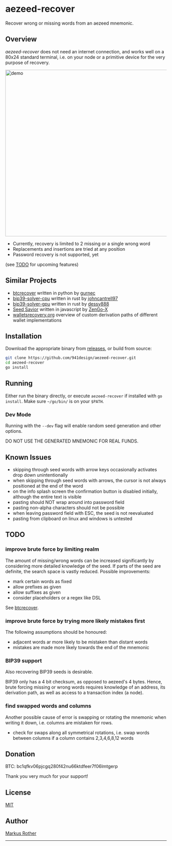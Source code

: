 # aezeed-recover

Recover wrong or missing words from an aezeed mnemonic.

## Overview

_aezeed-recover_ does not need an internet connection, and works well on a
80x24 standard terminal, i.e. on your node or a primitive device for the very
purpose of recovery.

<img alt="demo" src="/doc/demo.gif?raw=true" width="520px"/>

+ Currently, recovery is limited to 2 missing or a single wrong word
+ Replacements and insertions are tried at any position
+ Password recovery is not supported, yet

(see [TODO](#todo) for upcoming features)

## Similar Projects

+ [btcrecover](https://github.com/gurnec/btcrecover/) written in python
  by [gurnec](https://github.com/gurnec)
+ [bip39-solver-cpu](https://github.com/johncantrell97/bip39-solver-cpu) written
  in rust by [johncantrell97](https://github.com/johncantrell97)
+ [bip39-solver-gpu](https://github.com/dessy888/bip39-solver-gpu) written in
  rust by [dessy888](https://github.com/dessy888)
+ [Seed Savior](https://github.com/ZenGo-X/mnemonic-recovery) written in
  javascript by [ZenGo-X](https://github.com/ZenGo-X)
+ [walletsrecovery.org](https://walletsrecovery.org/) overview of
  custom derivation paths of different wallet implementations

## Installation

Download the appropriate binary
from [releases](https://github.com/941design/aezeed-recover/releases), or build
from source:

```sh
git clone https://github.com/941design/aezeed-recover.git
cd aezeed-recover
go install
```

## Running

Either run the binary directly, or execute `aezeed-recover` if installed
with `go install`. Make sure `~/go/bin/` is on your `$PATH`.

### Dev Mode

Running with the `--dev` flag will enable random seed generation and other
options.

DO NOT USE THE GENERATED MNEMONIC FOR REAL FUNDS.

## Known Issues

+ skipping through seed words with arrow keys occasionally activates drop down
  unintentionally
+ when skipping through seed words with arrows, the cursor is not always
  positioned at the end of the word
+ on the info splash screen the confirmation button is disabled initially,
  although the entire text is visible
+ pasting should NOT wrap around into password field
+ pasting non-alpha characters should not be possible
+ when leaving password field with ESC, the seed is not reevaluated
+ pasting from clipboard on linux and windows is untested

## TODO

### improve brute force by limiting realm

The amount of missing/wrong words can be increased significantly by considering
more detailed knowledge of the seed. If parts of the seed are definite, the
search space is vastly reduced. Possible improvements:

+ mark certain words as fixed
+ allow prefixes as given
+ allow suffixes as given
+ consider placeholders or a regex like DSL

See [btcrecover](https://github.com/gurnec/btcrecover/).

### improve brute force by trying more likely mistakes first

The following assumptions should be honoured:

+ adjacent words ar more likely to be mistaken than distant words
+ mistakes are made more likely towards the end of the mnemonic

### BIP39 support

Also recovering BIP39 seeds is desirable.

BIP39 only has a 4 bit checksum, as opposed to aezeed's 4 bytes. Hence, brute
forcing missing or wrong words requires knowledge of an address, its derivation
path, as well as access to a transaction index (a node).

### find swapped words and columns

Another possible cause of error is swapping or rotating the mnemonic when
writing it down, i.e. columns are mistaken for rows.

+ check for swaps along all symmetrical rotations, i.e. swap words between
  columns if a column contains 2,3,4,6,8,12 words

## Donation

BTC: bc1qfkv06pjcgq280f42nu66ktdfeer7f06lmtgerp

Thank you very much for your support!

## License

[MIT](./LICENSE.md)

## Author

[Markus Rother](markus.rother@mustwork.de)

---
